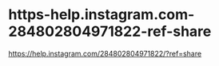 # https-help.instagram.com-284802804971822-ref-share
https://help.instagram.com/284802804971822/?ref=share
